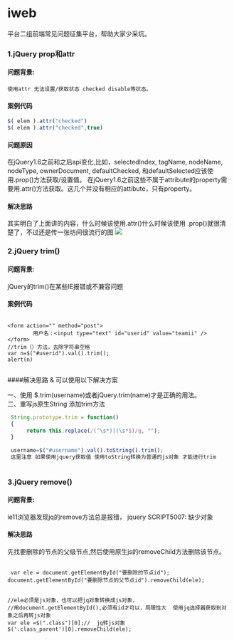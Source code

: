 # iweb
平台二组前端常见问题征集平台，帮助大家少采坑。




### 1.jQuery prop和attr
#### 问题背景:
	使用attr 无法设置/获取状态 checked disable等状态。
	
#### 案例代码

```javascript
$( elem ).attr("checked")
$( elem ).attr("checked",true)
```
#### 问题原因
在jQuery1.6之前和之后api变化,比如，selectedIndex, tagName, nodeName, nodeType, ownerDocument, defaultChecked, 和defaultSelected应该使用.prop()方法获取/设置值。 在jQuery1.6之前这些不属于attribute的property需要用.attr()方法获取。这几个并没有相应的attibute，只有property。

#### 解决思路

其实明白了上面讲的内容，什么时候该使用.attr()什么时候该使用 .prop()就很清楚了，不过还是传一张坊间很流行的图
![](https://images0.cnblogs.com/blog/349217/201310/01161410-90dde52753e040f3a09b83c418e94026.png)




### 2.jQuery trim()
#### 问题背景:
jQuery的trim()在某些IE报错或不兼容问题

#### 案例代码

```

<form action="" method="post">
        用户名：<input type="text" id="userid" value="teamii" />
</form>
//trim（）方法，去除字符串空格
var n=$("#userid").val().trim();
alert(n)


```
####解决思路 &
可以使用以下解决方案

一、使用 $.trim(username)或者jQuery.trim(name)才是正确的用法。<br/>
二、重写js原生String 添加trim方法

```javascript
 String.prototype.trim = function()  
 {  
      return this.replace(/(^\s*)|(\s*$)/g, "");  
 }
 
 username=$("#username").val().toString().trim();
 这里注意 如果使用jquery获取值 使用toString转换为普通的js对象 才能进行trim
 
```

### 3.jQuery remove()
#### 问题背景:
ie11浏览器发现jq的remove方法总是报错， jquery SCRIPT5007: 缺少对象

#### 解决思路
先找要删除的节点的父级节点,然后使用原生js的removeChild方法删除该节点。

```

 var ele = document.getElementById("要删除的节点id");
document.getElementById("要删除节点的父节点id").removeChild(ele);


//ele必须是js对象，也可以把jq对象转换成js对象，
//用document.getElementById(),必须有id才可以，局限性大  使用jq选择器获取到对象之后再转js对象
var ele =$(".class")[0];//  jq转js对象
$('.class_parent')[0].removeChild(ele);


```
